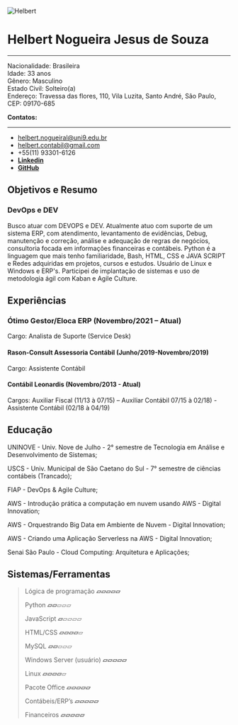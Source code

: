 ![Helbert](https://media-exp1.licdn.com/dms/image/C4D03AQE0DfsNO6-QeQ/profile-displayphoto-shrink_200_200/0/1644616604145?e=1661385600&v=beta&t=Fd_Qn3PDikKdEfBHm6S9b2Q2aA16V2iW0wYsTWkrLKc)

# Helbert Nogueira Jesus de Souza
_________________________________________________________________
Nacionalidade: Brasileira  <br>
Idade: 33 anos<br>
Gênero: Masculino<br>
Estado Civil: Solteiro(a)<br>
Endereço: Travessa das flores, 110, Vila Luzita, Santo André, São Paulo, CEP: 09170-685<br>

**Contatos:**
_________________________________________________________________

- helbert.nogueiral@uni9.edu.br
- helbert.contabil@gmail.com
- +55(11) 93301-6126
- **[Linkedin](www.linkedin.com/in/helbert-nogueira-jesus-de-souza-a96a7a41)**
- **[GitHub](https://github.com/helbertnogueira)**

## Objetivos e Resumo

### DevOps e DEV

Busco atuar com DEVOPS e DEV. Atualmente atuo com suporte de um sistema ERP, com atendimento, levantamento de evidências, Debug, manutenção e correção, análise e adequação de regras de negócios, consultoria focada em informações financeiras e contábeis. Python é a linguagem que mais tenho familiaridade, Bash, HTML, CSS e JAVA SCRIPT e Redes adquiridas em projetos, cursos e estudos. Usuário de Linux e Windows e ERP's. Participei de implantação de sistemas e uso de metodologia ágil com Kaban e Agile Culture.

## Experiências

### Ótimo Gestor/Eloca ERP (Novembro/2021 – Atual)

Cargo: Analista de Suporte (Service Desk)

#### Rason-Consult Assessoria Contábil (Junho/2019-Novembro/2019)

Cargo: Assistente Contábil

#### Contábil Leonardis (Novembro/2013 - Atual)

Cargos: Auxiliar Fiscal (11/13 à 07/15) – Auxiliar Contábil 07/15 à 02/18) - Assistente Contábil (02/18 à 04/19)

## Educação

UNINOVE - Univ. Nove de Julho - 2° semestre de Tecnologia em Análise e Desenvolvimento de Sistemas;

USCS - Univ. Municipal de São Caetano do Sul - 7° semestre de ciências contábeis (Trancado);

FIAP - DevOps & Agile Culture;

AWS - Introdução prática a computação em nuvem usando AWS - Digital Innovation;

AWS - Orquestrando Big Data em Ambiente de Nuvem - Digital Innovation;

AWS - Criando uma Aplicação Serverless na AWS - Digital Innovation;

Senai São Paulo - Cloud Computing: Arquitetura e Aplicações;

## Sistemas/Ferramentas

> Lógica de programação **▱▱▱▱▱**
>
> Python **▱▱**▱▱▱
>
> JavaScript **▱**▱▱▱▱
>
> HTML/CSS **▱▱▱▱**▱
>
> MySQL **▱▱**▱▱▱
>
> Windows Server (usuário) **▱▱▱▱▱**
>
> Linux **▱▱▱▱**▱
>
> Pacote Office **▱▱▱▱▱**
>
> Contábeis/ERP’s **▱▱▱▱▱**
>
> Financeiros **▱▱▱▱▱**
